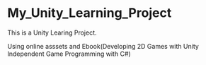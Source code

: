 # My_Unity_Learning_Project

This is a Unity Learing Project.

Using online asssets and Ebook(Developing 2D Games with Unity Independent Game Programming with C#)
